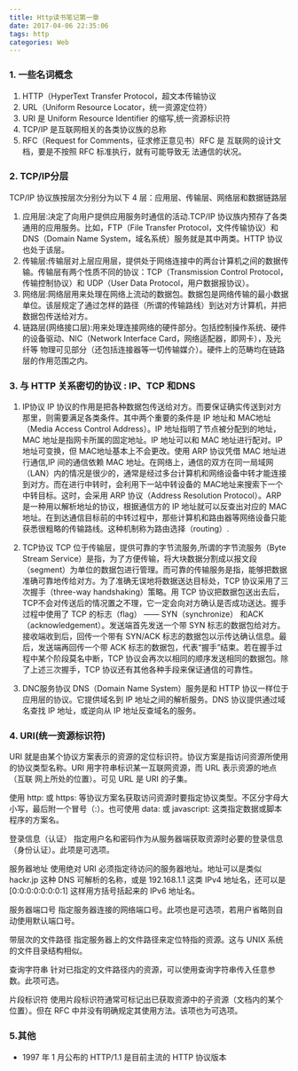 ```yaml
---
title: Http读书笔记第一章
date: 2017-04-06 22:35:06
tags: http
categories: Web
---
```

### 1. 一些名词概念
1. HTTP（HyperText Transfer Protocol，超文本传输协议
2. URL（Uniform Resource Locator，统一资源定位符）
3. URI 是 Uniform Resource Identifier 的缩写,统一资源标识符
4. TCP/IP 是互联网相关的各类协议族的总称
5. RFC（Request for Comments，征求修正意见书）RFC 是
互联网的设计文档，要是不按照 RFC 标准执行，就有可能导致无
法通信的状况。

### 2. TCP/IP分层
TCP/IP 协议族按层次分别分为以下 4 层：应用层、传输层、网络层和数据链路层
1. 应用层:决定了向用户提供应用服务时通信的活动.TCP/IP 协议族内预存了各类通用的应用服务。比如，FTP（File Transfer Protocol，文件传输协议）和 DNS（Domain Name System，域名系统）服务就是其中两类。HTTP 协议也处于该层。
2. 传输层:传输层对上层应用层，提供处于网络连接中的两台计算机之间的数据传输。传输层有两个性质不同的协议：TCP（Transmission Control Protocol，传输控制协议）和 UDP（User Data Protocol，用户数据报协议）。
3. 网络层:网络层用来处理在网络上流动的数据包。数据包是网络传输的最小数据单位。该层规定了通过怎样的路径（所谓的传输路线）到达对方计算机，并把数据包传送给对方。
4. 链路层(网络接口层):用来处理连接网络的硬件部分。包括控制操作系统、硬件的设备驱动、NIC（Network Interface Card，网络适配器，即网卡），及光纤等
物理可见部分（还包括连接器等一切传输媒介）。硬件上的范畴均在链路层的作用范围之内。

### 3. 与 HTTP 关系密切的协议 : IP、TCP 和DNS
1. IP协议
IP 协议的作用是把各种数据包传送给对方。而要保证确实传送到对方那里，则需要满足各类条件。其中两个重要的条件是 IP 地址和 MAC地址（Media Access Control Address）。IP 地址指明了节点被分配到的地址，MAC 地址是指网卡所属的固定地址。IP 地址可以和 MAC 地址进行配对。IP 地址可变换，但 MAC地址基本上不会更改。使用 ARP 协议凭借 MAC 地址进行通信,IP 间的通信依赖 MAC 地址。在网络上，通信的双方在同一局域网（LAN）内的情况是很少的，通常是经过多台计算机和网络设备中转才能连接到对方。而在进行中转时，会利用下一站中转设备的 MAC地址来搜索下一个中转目标。这时，会采用 ARP 协议（Address Resolution Protocol）。ARP 是一种用以解析地址的协议，根据通信方的 IP 地址就可以反查出对应的 MAC 地址。在到达通信目标前的中转过程中，那些计算机和路由器等网络设备只能获悉很粗略的传输路线。这种机制称为路由选择（routing）.

2. TCP协议
TCP 位于传输层，提供可靠的字节流服务,所谓的字节流服务（Byte Stream Service）是指，为了方便传输，将大块数据分割成以报文段（segment）为单位的数据包进行管理。而可靠的传输服务是指，能够把数据准确可靠地传给对方。为了准确无误地将数据送达目标处，TCP 协议采用了三次握手（three-way handshaking）策略。用 TCP 协议把数据包送出去后，TCP不会对传送后的情况置之不理，它一定会向对方确认是否成功送达。握手过程中使用了 TCP 的标志（flag） —— SYN（synchronize） 和ACK（acknowledgement）。发送端首先发送一个带 SYN 标志的数据包给对方。接收端收到后，回传一个带有 SYN/ACK 标志的数据包以示传达确认信息。最后，发送端再回传一个带 ACK 标志的数据包，代表“握手”结束。若在握手过程中某个阶段莫名中断，TCP 协议会再次以相同的顺序发送相同的数据包。除了上述三次握手，TCP 协议还有其他各种手段来保证通信的可靠性。

3. DNC服务协议
DNS（Domain Name System）服务是和 HTTP 协议一样位于应用层的协议。它提供域名到 IP 地址之间的解析服务。DNS 协议提供通过域名查找 IP 地址，或逆向从 IP 地址反查域名的服务。

### 4. URI(统一资源标识符)
URI 就是由某个协议方案表示的资源的定位标识符。协议方案是指访问资源所使用的协议类型名称。URI 用字符串标识某一互联网资源，而 URL 表示资源的地点（互联
网上所处的位置）。可见 URL 是 URI 的子集。

使用 http: 或 https: 等协议方案名获取访问资源时要指定协议类型。不区分字母大小写，最后附一个冒号（:）。也可使用 data: 或 javascript: 这类指定数据或脚本程序的方案名。

登录信息（认证）
指定用户名和密码作为从服务器端获取资源时必要的登录信息（身份认证）。此项是可选项。

服务器地址
使用绝对 URI 必须指定待访问的服务器地址。地址可以是类似hackr.jp 这种 DNS 可解析的名称，或是 192.168.1.1 这类 IPv4 地址名，还可以是 [0:0:0:0:0:0:0:1] 这样用方括号括起来的 IPv6 地址名。

服务器端口号
指定服务器连接的网络端口号。此项也是可选项，若用户省略则自动使用默认端口号。

带层次的文件路径
指定服务器上的文件路径来定位特指的资源。这与 UNIX 系统的文件目录结构相似。

查询字符串
针对已指定的文件路径内的资源，可以使用查询字符串传入任意参数。此项可选。

片段标识符
使用片段标识符通常可标记出已获取资源中的子资源（文档内的某个位置）。但在 RFC 中并没有明确规定其使用方法。该项也为可选项。

### 5.其他
- 1997 年 1 月公布的 HTTP/1.1 是目前主流的 HTTP 协议版本